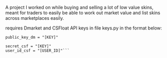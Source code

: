 A project I worked on while buying and selling a lot of low value skins, meant for traders to easily be able to work out market value and list skins across marketplaces easily.

requires Dmarket and CSFloat API keys in file keys.py in the format below:
```secret_key_dm = "[KEY]"
public_key_dm = "[KEY]"

secret_csf = "[KEY]"
user_id_csf = "[USER_ID]"```
